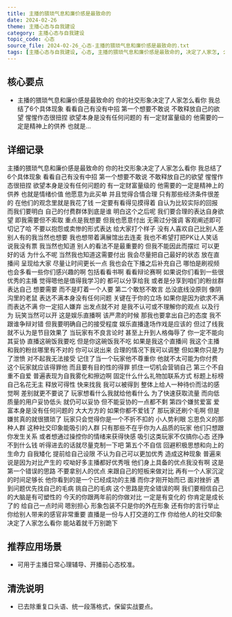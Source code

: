 ```yaml
---
title: 主播的猥琐气息和廉价感是最致命的
date: 2024-02-26
theme: 主播心态与自我建设
category: 主播心态与自我建设
topic_code: 心态
source_file: 2024-02-26_心态-主播的猥琐气息和廉价感是最致命的.txt
tags: [主播心态与自我建设, 心态, 主播的猥琐气息和廉价感是最致命的, 决定了人家怎, 么看你, 有任何问题的, 的主播, 主播的猥琐气]
---
```


## 核心要点
- 主播的猥琐气息和廉价感是最致命的 你的社交形象决定了人家怎么看你 我总结了6个具体现象 看看自己有没有中招 第一个想要不敢说 不敢释放自己的欲望 惺惺作态很扭捏 欲望本身是没有任何问题的 有一定财富量级的 他需要的一定是精神上的供养 也就是…

## 详细记录

主播的猥琐气息和廉价感是最致命的 你的社交形象决定了人家怎么看你 我总结了6个具体现象 看看自己有没有中招 第一个想要不敢说 不敢释放自己的欲望 惺惺作态很扭捏 欲望本身是没有任何问题的 有一定财富量级的 他需要的一定是精神上的供养 也就是情绪价值 他愿意为此买单 并且觉得合情合理 只有那些经济条件很差的 在他们的观念里就是我花了钱 一定要有看得见摸得着 自认为比较实际的回报 而我们要明白 自己的付费群体到底是谁 明白这个之后呢 我们要合理的表达自身欲望 即我需要但不索取 重点是我想要 但我也愿意付出 无需过分强调 客观阐述即可 切记了哈 不要以抱怨或卖惨的形式表达 给大家打个样子 没有人喜欢自己比别人差 别人有的我当然也想要 我也想带着满展馆出去连麦 我也不希望打把PK让人笑话 说我没有票 我当然也知道 别人的看法不是最重要的 但我不能因此而摆烂 可以更好的话 为什么不呢 当然我也知道这需要付出 我会尽量把自己最好的状态 放在直播间 呈现给大家 尽量让时间更长一点 我也会在下播之后补充自己 哪怕是刷视频 也会多看一些你们感兴趣的啊 包括看看书啊 看看辩论赛啊 如果说你们看到一些很优秀的主播 觉得嗯他是值得我学习的 都可以分享给我 或者是分享到咱们的粉丝群表达自己 想要需要 而不是盯着一个人要 第二个敢怒不敢言 怂没底线没原则 像阴沟里的老鼠 表达不满本身没有任何问题 关键在于你的立场 如果你是因为欲求不满而表达不满 你一定招人嫌弃 出发点就不对 是我不认可或不理解你的观点 以及行为 玩笑当然可以开 这是娱乐直播啊 该严肃的时候 那我也要拿出自己的态度 我不跟谁争辩对错 但我要明确自己的接受程度 娱乐直播逢场作戏是应该的 但过了线我就不认为是节目效果了 当玩家有不良言论时 甚至上升到人格侮辱了 你一定不能向其妥协 直播这碗饭我要吃 但是你这碗饭我不吃 如果是我这个直播间 我这个主播和我的粉丝哪里有不对的 你可以说出来 合理的情况下我可以调整 但如果你只是为了泄愤 对不起我无法接受 记住了当一个玩家他不尊重你 他就不太可能为你付费 这个玩家就应该得罪他 而且要有目的性的得罪 抓住一切机会营销自己 第三个不自重不自爱 普遍表现为自我雾化和擦边啊 固定什么什么礼物加联系方式 标题上标榜自己名花无主 释放可得性 快来找我 我可以被得到 整体上给人一种待价而沽的感觉啊 差别就更不要说了 玩家想看什么我就给他看什么 为了快速获取流量 而向低质量的用户妥协低头 就仍可以妥协 但不能妥协的一点都不剩 第四个嫌贫爱富 爱富本身是没有任何问题的 大大方方的 如果你都不爱钱了 那玩家还刷个毛啊 但是嫌贫真的就很猥琐了 玩家只会觉得你是一个不折不扣的 小人势利眼 忘恩负义的那种人群 这种社交印象能吸引的人群 只有那些不在乎你为人品质的玩家 他们只想跟你发生关系 或者想通过操控你的情绪来获得快感 吸引这类玩家不仅搞你心态 还挣不到什么钱 听得进去的话就尽量克制一下吧 第五个不自信 回避积极思想和向上的生命力 自我矮化 提前给自己设限 不认为自己可以更加优秀 造成这种现象 普遍来说是因为对比产生的 哎呦好多主播都好优秀哦 他们身上具备的优点我没有啊 这是第一个错误的思路 不要拿别人的优点 来跟自己的短板来做对比 再有一个人家沉淀的时间足够长 他你看到的是一个已经成功的主播 而你才刚开始而已 面对挫折 遇到问题优先找自己的毛病 挑自己的毛病 这个思路是完全错误的啊 我们要相信自己的大脑是有可塑性的 今天的你跟两年前的你做对比 一定是有变化的 你肯定是成长了的 给自己一点时间 嗯别担心 形象包装不只是你的外在形象 还有你的言行举止 你给别人带来的感官非常重要 直播是一份与人打交道的工作 你给他人的社交印象 决定了人家怎么看你 能站着就千万别跪下

## 推荐应用场景
- 可用于主播日常心理辅导、开播前心态校准。

## 清洗说明
- 已去除重复口头语、统一段落格式，保留实战要点。